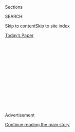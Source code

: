 <div id="app">

<div>

<div>

<div>

<div class="NYTAppHideMasthead css-1q2w90k e1suatyy0">

<div class="section css-ui9rw0 e1suatyy2">

<div class="css-eph4ug er09x8g0">

<div class="css-6n7j50">

</div>

<span class="css-1dv1kvn">Sections</span>

<div class="css-10488qs">

<span class="css-1dv1kvn">SEARCH</span>

</div>

[Skip to content](#site-content)[Skip to site
index](#site-index)

</div>

<div class="css-10698na e1huz5gh0">

</div>

</div>

<div id="masthead-bar-one" class="section hasLinks css-15hmgas e1csuq9d3">

<div class="css-uqyvli e1csuq9d0">

</div>

<div class="css-1uqjmks e1csuq9d1">

</div>

<div class="css-9e9ivx">

[](https://myaccount.nytimes3xbfgragh.onion/auth/login?response_type=cookie&client_id=vi)

</div>

<div class="css-1bvtpon e1csuq9d2">

[Today’s
Paper](https://www.nytimes3xbfgragh.onion/section/todayspaper)

</div>

</div>

</div>

</div>

<div data-aria-hidden="false">

<div id="site-content" data-role="main">

<div>

<div class="css-1aor85t" style="opacity:0.000000001;z-index:-1;visibility:hidden">

<div class="css-1hqnpie">

<div class="css-epjblv">

<span class="css-17xtcya">[Opinion](/section/opinion)</span><span class="css-x15j1o">|</span><span class="css-fwqvlz">3
Things to Make the World Immediately Better After
Covid-19</span>

</div>

<div class="css-k008qs">

<div class="css-1iwv8en">

<span class="css-18z7m18"></span>

<div>

</div>

</div>

<span class="css-1n6z4y">https://nyti.ms/2Dmtw0p</span>

<div class="css-1705lsu">

<div class="css-4xjgmj">

<div class="css-4skfbu" data-role="toolbar" data-aria-label="Social Media Share buttons, Save button, and Comments Panel with current comment count" data-testid="share-tools">

  - 
  - 
  - 
  - 
    
    <div class="css-6n7j50">
    
    </div>

  - 

</div>

</div>

</div>

</div>

</div>

</div>

<div id="NYT_TOP_BANNER_REGION" class="css-13pd83m">

</div>

<div id="top-wrapper" class="css-1sy8kpn">

<div id="top-slug" class="css-l9onyx">

Advertisement

</div>

[Continue reading the main
story](#after-top)

<div class="ad top-wrapper" style="text-align:center;height:100%;display:block;min-height:250px">

<div id="top" class="place-ad" data-position="top" data-size-key="top">

</div>

</div>

<div id="after-top">

</div>

</div>

<div>

<div class="css-v5btjw etb61u70">

<div class="css-v05ibm etb61u71">

[Opinion](/section/opinion)

</div>

</div>

<div id="sponsor-wrapper" class="css-1hyfx7x">

<div id="sponsor-slug" class="css-19vbshk">

Supported by

</div>

[Continue reading the main
story](#after-sponsor)

<div id="sponsor" class="ad sponsor-wrapper" style="text-align:center;height:100%;display:block">

</div>

<div id="after-sponsor">

</div>

</div>

<div class="css-186x18t">

</div>

<div class="css-1vkm6nb ehdk2mb0">

# 3 Things to Make the World Immediately Better After Covid-19

</div>

The crisis could be a catalyst for overhauling the economic world order.

<div class="css-18e8msd">

<div class="css-vp77d3 epjyd6m0">

<div class="css-1baulvz">

By <span class="css-1baulvz last-byline" itemprop="name">Dambisa
Moyo</span>

<div class="css-8atqhb">

Dr. Moyo is an economist.

</div>

</div>

</div>

  - July 31,
    2020

  - 
    
    <div class="css-4xjgmj">
    
    <div class="css-d8bdto" data-role="toolbar" data-aria-label="Social Media Share buttons, Save button, and Comments Panel with current comment count" data-testid="share-tools">
    
      - 
      - 
      - 
      - 
        
        <div class="css-6n7j50">
        
        </div>
    
      - 
    
    </div>
    
    </div>

</div>

<div class="css-79elbk" data-testid="photoviewer-wrapper">

<div class="css-z3e15g" data-testid="photoviewer-wrapper-hidden">

</div>

<div class="css-1a48zt4 ehw59r15" data-testid="photoviewer-children">

![<span class="css-16f3y1r e13ogyst0" data-aria-hidden="true">A man in
New Delhi looks through garbage for valuable items to sell. The pandemic
could provide an opportunity to address global income
inequality.</span><span class="css-cnj6d5 e1z0qqy90" itemprop="copyrightHolder"><span class="css-1ly73wi e1tej78p0">Credit...</span><span><span>Yawar
Nazir/Getty
Images</span></span></span>](https://static01.graylady3jvrrxbe.onion/images/2020/07/31/opinion/31Moyo/31Moyo-articleLarge.jpg?quality=75&auto=webp&disable=upscale)

</div>

</div>

</div>

<div class="section meteredContent css-1r7ky0e" name="articleBody" itemprop="articleBody">

<div class="css-1fanzo5 StoryBodyCompanionColumn">

<div class="css-53u6y8">

The scale of the coronavirus pandemic and the economic shutdowns it
caused set in motion a series of debates and questions about what the
world may look like once its stranglehold on society loosens: Will we
travel less? Will we work at home more? Will norms in schools and at
large-scale public events be changed for years?

Less noticed, but just as important, is the potential that the
coronavirus could be a catalyst to overhaul the global economic order. A
debate on the failures of the global economy had already started before
the pandemic, born of a sense that capitalism and corporations had
become parasites on the planet.

In the aftermath of the pandemic, the world’s rich countries should do
more than just wait for corporations to change. They have to overhaul
their monetary policies, the forms of private investment they
incentivize and the attitudes of their antitrust enforcement.

Until now, monetary policy has rewarded holders of financial assets over
those who have stock in real assets like land, factories and labor.
That’s because the world’s most powerful central banks have
prioritized controlling inflation over expanding industrial capacity and
employment in what’s called the “real economy.”

</div>

</div>

<div class="css-1fanzo5 StoryBodyCompanionColumn">

<div class="css-53u6y8">

This status quo in central banking, which has been dominant for four
decades, has encouraged corporations, especially the largest publicly
traded companies, to focus on short-term financial gains and share
prices at the expense of pursuing longer-term investments that would
reap more broadly shared rewards. Compounding the gains of those who
already own plenty of capital has resulted in the entrenched income
inequality and stagnant wages that citizens in dozens of countries
bemoan.

In the United States, the Federal Reserve is expected to operate under
its dual mandate to promote “maximum employment” and stabilize prices
(by limiting inflation). However, while central banks like the Fed have
explicit inflation targets — typically aiming to keep the rate at 2
percent — they do not have explicit unemployment targets.

The Fed, could instead put new policies in place that make a very low
unemployment rate — or more aggressively, underemployment rate — the new
trigger for whether it decides to stimulate or hit the financial breaks
on the economy. This shift would avert the risk of depressing wages and
be helpful to groups in the work force who are discriminated against and
often “first fired, last hired.” And crucially, it would reward
companies for longer-term investments that promote real economic growth.

How else can the financial markets be encouraged to prioritize real,
productive investment? Governments can begin to issue higher taxes on
dividend payments to large shareholders of big, publicly traded
companies and pair that with tax reductions on long-term investments.

It’s not surprising that investors — who for years looked at a landscape
of sluggish-to-moderate global growth — have been looking for quick
financial returns rather than productive, but sometimes risky, long-term
investments. Guided by shareholder demands, for the past decade
businesses have focused on delivering returns quickly and predictably to
investors instead of investing in longer-horizon infrastructures — like
research, plants and machinery that would ultimately lead to innovation
and drive economic growth.

</div>

</div>

<div class="css-1fanzo5 StoryBodyCompanionColumn">

<div class="css-53u6y8">

According to a 2019 report, “[American Investment in the 21st
Century](https://www.rubio.senate.gov/public/_cache/files/9f25139a-6039-465a-9cf1-feb5567aebb7/4526E9620A9A7DB74267ABEA5881022F.5.15.2019.-final-project-report-american-investment.pdf),”
led by Senator Marco Rubio of Florida, net private domestic investment
in fixed assets like equipment, machinery and property has shrunk in
half since the mid-1980s.

Higher taxes on large dividend payments and federal subsidies for
long-term investments could help America reverse course.

We also need to address concentration of corporate power. To overhaul
the prevailing global economic architecture, the globe’s leading
governments will need to address the fact that many sectors — airlines,
banking, technology — have become oligopolies dominated by just a few
multinational corporations. These Gilded Age style markets reduce
competition and concentrate the pricing power of large, well-connected
corporations.

There have been calls to break up technology companies or to limit their
scale and monopolistic tendencies. However, dozens of national
regulators are pitted against global corporations that can use their
multiple bases to evade rules inconvenient to them. So international
regulatory cooperation will be needed to rein in the increasingly
unfettered power of these multinational behemoths.

At a time when many governments seem steered by nationalism, effective
cross-border cooperation is hard to imagine. However, feats of global
cooperation from the past — like the post-World War II establishment of
the Bretton Woods system’s new world order — offer examples of leaders
eventually meeting the moment even amid formidable challenges.

The pandemic is not just giving us a chance to rethink how to best live
and work. It is also providing an opportunity to reconsider the way that
the very structures of our world economy operate.

Dr. Moyo is an economist and the author of “How the West Was Lost: Fifty
Years of Economic Folly — and the Stark Choices that Lie Ahead.”

*The Times is committed to publishing* [*a diversity of
letters*](https://www.nytimes3xbfgragh.onion/2019/01/31/opinion/letters/letters-to-editor-new-york-times-women.html)
*to the editor. We’d like to hear what you think about this or any of
our articles. Here are some*
[*tips*](https://help.nytimes3xbfgragh.onion/hc/en-us/articles/115014925288-How-to-submit-a-letter-to-the-editor)*.
And here’s our email:*
[*letters@NYTimes.com*](mailto:letters@NYTimes.com)*.*

*Follow The New York Times Opinion section on*
[*Facebook*](https://www.facebookcorewwwi.onion/nytopinion)*,* [*Twitter
(@NYTopinion)*](http://twitter.com/NYTOpinion) *and*
[*Instagram*](https://www.instagram.com/nytopinion/)*.*

</div>

</div>

</div>

<div>

</div>

<div>

</div>

<div>

</div>

<div>

<div id="bottom-wrapper" class="css-1ede5it">

<div id="bottom-slug" class="css-l9onyx">

Advertisement

</div>

[Continue reading the main
story](#after-bottom)

<div id="bottom" class="ad bottom-wrapper" style="text-align:center;height:100%;display:block;min-height:90px">

</div>

<div id="after-bottom">

</div>

</div>

</div>

</div>

</div>

## Site Index

<div>

</div>

## Site Information Navigation

  - [© <span>2020</span> <span>The New York Times
    Company</span>](https://help.nytimes3xbfgragh.onion/hc/en-us/articles/115014792127-Copyright-notice)

<!-- end list -->

  - [NYTCo](https://www.nytco.com/)
  - [Contact
    Us](https://help.nytimes3xbfgragh.onion/hc/en-us/articles/115015385887-Contact-Us)
  - [Work with us](https://www.nytco.com/careers/)
  - [Advertise](https://nytmediakit.com/)
  - [T Brand Studio](http://www.tbrandstudio.com/)
  - [Your Ad
    Choices](https://www.nytimes3xbfgragh.onion/privacy/cookie-policy#how-do-i-manage-trackers)
  - [Privacy](https://www.nytimes3xbfgragh.onion/privacy)
  - [Terms of
    Service](https://help.nytimes3xbfgragh.onion/hc/en-us/articles/115014893428-Terms-of-service)
  - [Terms of
    Sale](https://help.nytimes3xbfgragh.onion/hc/en-us/articles/115014893968-Terms-of-sale)
  - [Site
    Map](https://spiderbites.nytimes3xbfgragh.onion)
  - [Help](https://help.nytimes3xbfgragh.onion/hc/en-us)
  - [Subscriptions](https://www.nytimes3xbfgragh.onion/subscription?campaignId=37WXW)

</div>

</div>

</div>

</div>
